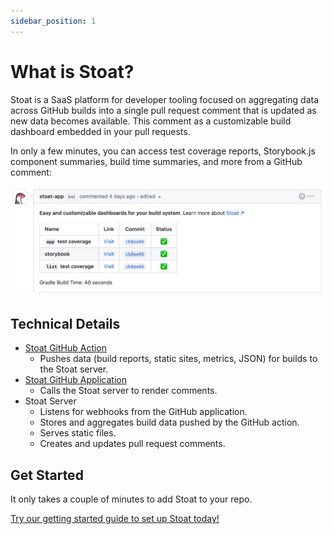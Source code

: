 ```yaml
---
sidebar_position: 1
---
```


# What is Stoat?

Stoat is a SaaS platform for developer tooling focused on aggregating data across GitHub builds into a single pull request comment
that is updated as new data becomes available. This comment as a customizable build dashboard embedded in your pull requests.

In only a few minutes, you can access test coverage reports, Storybook.js component summaries, build time summaries, and more from a GitHub comment:

![Stoat Screenshot](../static/img/example-screenshot.png)

## Technical Details

* [Stoat GitHub Action](https://github.com/stoat-dev/stoat-action)
  * Pushes data (build reports, static sites, metrics, JSON) for builds to the Stoat server.
* [Stoat GitHub Application](https://github.com/apps/stoat-app)
  * Calls the Stoat server to render comments.
* Stoat Server
  * Listens for webhooks from the GitHub application.
  * Stores and aggregates build data pushed by the GitHub action.
  * Serves static files.
  * Creates and updates pull request comments.

## Get Started

It only takes a couple of minutes to add Stoat to your repo.

[Try our getting started guide to set up Stoat today!](./installation)

